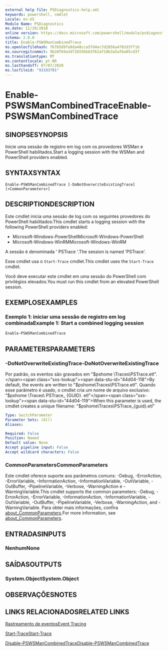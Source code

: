 ```yaml
---
external help file: PSDiagnostics-help.xml
keywords: powershell, cmdlet
Locale: en-US
Module Name: PSDiagnostics
ms.date: 11/29/2018
online version: https://docs.microsoft.com/powershell/module/psdiagnostics/enable-pswsmancombinedtrace?view=powershell-5.1&WT.mc_id=ps-gethelp
schema: 2.0.0
title: Enable-PSWSManCombinedTrace
ms.openlocfilehash: f67b5d9fe8da48cca5fd4ec7d2056a4702d3ff16
ms.sourcegitcommit: 9b28fb9a3d72655bb63f62af18b3a5af6a05cd3f
ms.translationtype: MT
ms.contentlocale: pt-BR
ms.lasthandoff: 07/07/2020
ms.locfileid: "93193701"
---
```

# <span data-ttu-id="44d04-103">Enable-PSWSManCombinedTrace</span><span class="sxs-lookup"><span data-stu-id="44d04-103">Enable-PSWSManCombinedTrace</span></span>

## <span data-ttu-id="44d04-104">SINOPSE</span><span class="sxs-lookup"><span data-stu-id="44d04-104">SYNOPSIS</span></span>
<span data-ttu-id="44d04-105">Inicie uma sessão de registro em log com os provedores WSMan e PowerShell habilitados.</span><span class="sxs-lookup"><span data-stu-id="44d04-105">Start a logging session with the WSMan and PowerShell providers enabled.</span></span>

## <span data-ttu-id="44d04-106">SYNTAX</span><span class="sxs-lookup"><span data-stu-id="44d04-106">SYNTAX</span></span>

```
Enable-PSWSManCombinedTrace [-DoNotOverwriteExistingTrace] [<CommonParameters>]
```

## <span data-ttu-id="44d04-107">DESCRIPTION</span><span class="sxs-lookup"><span data-stu-id="44d04-107">DESCRIPTION</span></span>

<span data-ttu-id="44d04-108">Este cmdlet inicia uma sessão de log com os seguintes provedores do PowerShell habilitados:</span><span class="sxs-lookup"><span data-stu-id="44d04-108">This cmdlet starts a logging session with the following PowerShell providers enabled:</span></span>

- <span data-ttu-id="44d04-109">Microsoft-Windows-PowerShell</span><span class="sxs-lookup"><span data-stu-id="44d04-109">Microsoft-Windows-PowerShell</span></span>
- <span data-ttu-id="44d04-110">Microsoft-Windows-WinRM</span><span class="sxs-lookup"><span data-stu-id="44d04-110">Microsoft-Windows-WinRM</span></span>

<span data-ttu-id="44d04-111">A sessão é denominada ' PSTrace '.</span><span class="sxs-lookup"><span data-stu-id="44d04-111">The session is named 'PSTrace'.</span></span>

<span data-ttu-id="44d04-112">Esse cmdlet usa o `Start-Trace` cmdlet.</span><span class="sxs-lookup"><span data-stu-id="44d04-112">This cmdlet uses the `Start-Trace` cmdlet.</span></span>

<span data-ttu-id="44d04-113">Você deve executar este cmdlet em uma sessão do PowerShell com privilégios elevados.</span><span class="sxs-lookup"><span data-stu-id="44d04-113">You must run this cmdlet from an elevated PowerShell session.</span></span>

## <span data-ttu-id="44d04-114">EXEMPLOS</span><span class="sxs-lookup"><span data-stu-id="44d04-114">EXAMPLES</span></span>

### <span data-ttu-id="44d04-115">Exemplo 1: iniciar uma sessão de registro em log combinada</span><span class="sxs-lookup"><span data-stu-id="44d04-115">Example 1: Start a combined logging session</span></span>

```powershell
Enable-PSWSManCombinedTrace
```

## <span data-ttu-id="44d04-116">PARAMETERS</span><span class="sxs-lookup"><span data-stu-id="44d04-116">PARAMETERS</span></span>

### <span data-ttu-id="44d04-117">-DoNotOverwriteExistingTrace</span><span class="sxs-lookup"><span data-stu-id="44d04-117">-DoNotOverwriteExistingTrace</span></span>

<span data-ttu-id="44d04-118">Por padrão, os eventos são gravados em "$pshome \Traces\PSTrace.etl".</span><span class="sxs-lookup"><span data-stu-id="44d04-118">By default, the events are written to "$pshome\Traces\PSTrace.etl".</span></span> <span data-ttu-id="44d04-119">Quando esse parâmetro é usado, o cmdlet cria um nome de arquivo exclusivo: "$pshome \Traces\ PSTrace_ {GUID}. etl"</span><span class="sxs-lookup"><span data-stu-id="44d04-119">When this parameter is used, the cmdlet creates a unique filename: "$pshome\Traces\PSTrace_{guid}.etl"</span></span>

```yaml
Type: SwitchParameter
Parameter Sets: (All)
Aliases:

Required: False
Position: Named
Default value: None
Accept pipeline input: False
Accept wildcard characters: False
```

### <span data-ttu-id="44d04-120">CommonParameters</span><span class="sxs-lookup"><span data-stu-id="44d04-120">CommonParameters</span></span>

<span data-ttu-id="44d04-121">Este cmdlet oferece suporte aos parâmetros comuns: -Debug, -ErrorAction, -ErrorVariable, -InformationAction, -InformationVariable, -OutVariable, -OutBuffer, -PipelineVariable, -Verbose, -WarningAction e -WarningVariable.</span><span class="sxs-lookup"><span data-stu-id="44d04-121">This cmdlet supports the common parameters: -Debug, -ErrorAction, -ErrorVariable, -InformationAction, -InformationVariable, -OutVariable, -OutBuffer, -PipelineVariable, -Verbose, -WarningAction, and -WarningVariable.</span></span> <span data-ttu-id="44d04-122">Para obter mais informações, confira [about_CommonParameters](https://go.microsoft.com/fwlink/?LinkID=113216).</span><span class="sxs-lookup"><span data-stu-id="44d04-122">For more information, see [about_CommonParameters](https://go.microsoft.com/fwlink/?LinkID=113216).</span></span>

## <span data-ttu-id="44d04-123">ENTRADAS</span><span class="sxs-lookup"><span data-stu-id="44d04-123">INPUTS</span></span>

### <span data-ttu-id="44d04-124">Nenhum</span><span class="sxs-lookup"><span data-stu-id="44d04-124">None</span></span>

## <span data-ttu-id="44d04-125">SAÍDAS</span><span class="sxs-lookup"><span data-stu-id="44d04-125">OUTPUTS</span></span>

### <span data-ttu-id="44d04-126">System.Object</span><span class="sxs-lookup"><span data-stu-id="44d04-126">System.Object</span></span>

## <span data-ttu-id="44d04-127">OBSERVAÇÕES</span><span class="sxs-lookup"><span data-stu-id="44d04-127">NOTES</span></span>

## <span data-ttu-id="44d04-128">LINKS RELACIONADOS</span><span class="sxs-lookup"><span data-stu-id="44d04-128">RELATED LINKS</span></span>

[<span data-ttu-id="44d04-129">Rastreamento de eventos</span><span class="sxs-lookup"><span data-stu-id="44d04-129">Event Tracing</span></span>](/windows/desktop/ETW/event-tracing-portal)

[<span data-ttu-id="44d04-130">Start-Trace</span><span class="sxs-lookup"><span data-stu-id="44d04-130">Start-Trace</span></span>](start-trace.md)

[<span data-ttu-id="44d04-131">Disable-PSWSManCombinedTrace</span><span class="sxs-lookup"><span data-stu-id="44d04-131">Disable-PSWSManCombinedTrace</span></span>](Disable-PSWSManCombinedTrace.md)
